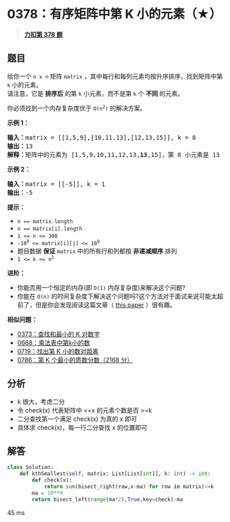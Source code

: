 # 0378：有序矩阵中第 K 小的元素（★）


> <u>**[力扣第 378 题](https://leetcode.cn/problems/kth-smallest-element-in-a-sorted-matrix/)**</u>

## 题目

<p>给你一个 <code>n x n</code><em> </em>矩阵 <code>matrix</code> ，其中每行和每列元素均按升序排序，找到矩阵中第 <code>k</code> 小的元素。<br />
请注意，它是 <strong>排序后</strong> 的第 <code>k</code> 小元素，而不是第 <code>k</code> 个 <strong>不同</strong> 的元素。</p>

<p>你必须找到一个内存复杂度优于 <code>O(n<sup>2</sup>)</code> 的解决方案。</p>



<p><strong class="example">示例 1：</strong></p>

<pre>
<strong>输入：</strong>matrix = [[1,5,9],[10,11,13],[12,13,15]], k = 8
<strong>输出：</strong>13
<strong>解释：</strong>矩阵中的元素为 [1,5,9,10,11,12,13,<strong>13</strong>,15]，第 8 小元素是 13
</pre>

<p><strong class="example">示例 2：</strong></p>

<pre>
<strong>输入：</strong>matrix = [[-5]], k = 1
<strong>输出：</strong>-5
</pre>



<p><strong>提示：</strong></p>

<ul>
<li><code>n == matrix.length</code></li>
<li><code>n == matrix[i].length</code></li>
<li><code>1 &lt;= n &lt;= 300</code></li>
<li><code>-10<sup>9</sup> &lt;= matrix[i][j] &lt;= 10<sup>9</sup></code></li>
<li>题目数据 <strong>保证</strong> <code>matrix</code> 中的所有行和列都按 <strong>非递减顺序</strong> 排列</li>
<li><code>1 &lt;= k &lt;= n<sup>2</sup></code></li>
</ul>



<p><strong>进阶：</strong></p>

<ul>
<li>你能否用一个恒定的内存(即 <code>O(1)</code> 内存复杂度)来解决这个问题?</li>
<li>你能在 <code>O(n)</code> 的时间复杂度下解决这个问题吗?这个方法对于面试来说可能太超前了，但是你会发现阅读这篇文章（ <a href="http://www.cse.yorku.ca/~andy/pubs/X+Y.pdf" target="_blank">this paper</a> ）很有趣。</li>
</ul>


**相似问题：**
- [0373：查找和最小的 K 对数字](/leetcode/0373)
- [0668：乘法表中第k小的数](/leetcode/0668)
- [0719：找出第 K 小的数对距离](/leetcode/0719)
- [0786：第 K 个最小的质数分数（2168 分）](/leetcode/0786)


## 分析

- k 很大，考虑二分
- 令 check(x) 代表矩阵中 <=x 的元素个数是否 >=k
- 二分查找第一个满足 check(x) 为真的 x 即可
- 具体求 check(x)，每一行二分查找 x 的位置即可

## 解答

```python
class Solution:
    def kthSmallest(self, matrix: List[List[int]], k: int) -> int:
        def check(x):
            return sum(bisect_right(row,x-ma) for row in matrix)>=k
        ma = 10**9
        return bisect_left(range(ma*2),True,key=check)-ma
```
45 ms

